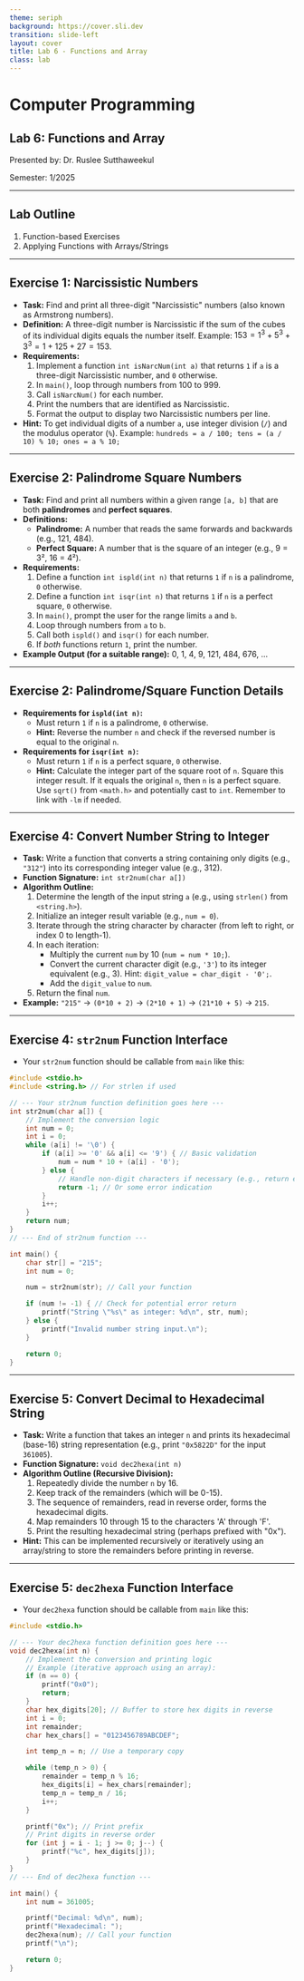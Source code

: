 ```yaml
---
theme: seriph
background: https://cover.sli.dev
transition: slide-left
layout: cover
title: Lab 6 - Functions and Array
class: lab
---
```


# Computer Programming
## Lab 6: Functions and Array

Presented by: Dr. Ruslee Sutthaweekul

Semester: 1/2025

---

## Lab Outline

1.  Function-based Exercises
2.  Applying Functions with Arrays/Strings

---

## Exercise 1: Narcissistic Numbers

* **Task:** Find and print all three-digit "Narcissistic" numbers (also known as Armstrong numbers).
* **Definition:** A three-digit number is Narcissistic if the sum of the cubes of its individual digits equals the number itself. Example: $153 = 1^3 + 5^3 + 3^3 = 1 + 125 + 27 = 153$.
* **Requirements:**
    1.  Implement a function `int isNarcNum(int a)` that returns `1` if `a` is a three-digit Narcissistic number, and `0` otherwise.
    2.  In `main()`, loop through numbers from 100 to 999.
    3.  Call `isNarcNum()` for each number.
    4.  Print the numbers that are identified as Narcissistic.
    5.  Format the output to display two Narcissistic numbers per line.
* **Hint:** To get individual digits of a number `a`, use integer division (`/`) and the modulus operator (`%`). Example: `hundreds = a / 100; tens = (a / 10) % 10; ones = a % 10;`

---

## Exercise 2: Palindrome Square Numbers

* **Task:** Find and print all numbers within a given range `[a, b]` that are both **palindromes** and **perfect squares**.
* **Definitions:**
    * **Palindrome:** A number that reads the same forwards and backwards (e.g., 121, 484).
    * **Perfect Square:** A number that is the square of an integer (e.g., 9 = 3², 16 = 4²).
* **Requirements:**
    1.  Define a function `int ispld(int n)` that returns `1` if `n` is a palindrome, `0` otherwise.
    2.  Define a function `int isqr(int n)` that returns `1` if `n` is a perfect square, `0` otherwise.
    3.  In `main()`, prompt the user for the range limits `a` and `b`.
    4.  Loop through numbers from `a` to `b`.
    5.  Call both `ispld()` and `isqr()` for each number.
    6.  If *both* functions return `1`, print the number.
* **Example Output (for a suitable range):** 0, 1, 4, 9, 121, 484, 676, ...

---

## Exercise 2: Palindrome/Square Function Details

* **Requirements for `ispld(int n)`:**
    * Must return `1` if `n` is a palindrome, `0` otherwise.
    * **Hint:** Reverse the number `n` and check if the reversed number is equal to the original `n`.
* **Requirements for `isqr(int n)`:**
    * Must return `1` if `n` is a perfect square, `0` otherwise.
    * **Hint:** Calculate the integer part of the square root of `n`. Square this integer result. If it equals the original `n`, then `n` is a perfect square. Use `sqrt()` from `<math.h>` and potentially cast to `int`. Remember to link with `-lm` if needed.

---

## Exercise 4: Convert Number String to Integer

* **Task:** Write a function that converts a string containing only digits (e.g., `"312"`) into its corresponding integer value (e.g., 312).
* **Function Signature:** `int str2num(char a[])`
* **Algorithm Outline:**
    1.  Determine the length of the input string `a` (e.g., using `strlen()` from `<string.h>`).
    2.  Initialize an integer result variable (e.g., `num = 0`).
    3.  Iterate through the string character by character (from left to right, or index 0 to length-1).
    4.  In each iteration:
        * Multiply the current `num` by 10 (`num = num * 10;`).
        * Convert the current character digit (e.g., `'3'`) to its integer equivalent (e.g., 3). Hint: `digit_value = char_digit - '0';`.
        * Add the `digit_value` to `num`.
    5.  Return the final `num`.
* **Example:** `"215"` -> `(0*10 + 2)` -> `(2*10 + 1)` -> `(21*10 + 5)` -> `215`.

---

## Exercise 4: `str2num` Function Interface

* Your `str2num` function should be callable from `main` like this:

```c
#include <stdio.h>
#include <string.h> // For strlen if used

// --- Your str2num function definition goes here ---
int str2num(char a[]) {
    // Implement the conversion logic
    int num = 0;
    int i = 0;
    while (a[i] != '\0') {
        if (a[i] >= '0' && a[i] <= '9') { // Basic validation
            num = num * 10 + (a[i] - '0');
        } else {
            // Handle non-digit characters if necessary (e.g., return error)
            return -1; // Or some error indication
        }
        i++;
    }
    return num;
}
// --- End of str2num function ---

int main() {
    char str[] = "215";
    int num = 0;

    num = str2num(str); // Call your function

    if (num != -1) { // Check for potential error return
        printf("String \"%s\" as integer: %d\n", str, num);
    } else {
        printf("Invalid number string input.\n");
    }

    return 0;
}
```

---

## Exercise 5: Convert Decimal to Hexadecimal String

* **Task:** Write a function that takes an integer `n` and prints its hexadecimal (base-16) string representation (e.g., print `"0x5822D"` for the input `361005`).
* **Function Signature:** `void dec2hexa(int n)`
* **Algorithm Outline (Recursive Division):**
    1.  Repeatedly divide the number `n` by 16.
    2.  Keep track of the remainders (which will be 0-15).
    3.  The sequence of remainders, read in reverse order, forms the hexadecimal digits.
    4.  Map remainders 10 through 15 to the characters 'A' through 'F'.
    5.  Print the resulting hexadecimal string (perhaps prefixed with "0x").
* **Hint:** This can be implemented recursively or iteratively using an array/string to store the remainders before printing in reverse.

---

## Exercise 5: `dec2hexa` Function Interface

* Your `dec2hexa` function should be callable from `main` like this:

```c
#include <stdio.h>

// --- Your dec2hexa function definition goes here ---
void dec2hexa(int n) {
    // Implement the conversion and printing logic
    // Example (iterative approach using an array):
    if (n == 0) {
        printf("0x0");
        return;
    }
    char hex_digits[20]; // Buffer to store hex digits in reverse
    int i = 0;
    int remainder;
    char hex_chars[] = "0123456789ABCDEF";

    int temp_n = n; // Use a temporary copy

    while (temp_n > 0) {
        remainder = temp_n % 16;
        hex_digits[i] = hex_chars[remainder];
        temp_n = temp_n / 16;
        i++;
    }

    printf("0x"); // Print prefix
    // Print digits in reverse order
    for (int j = i - 1; j >= 0; j--) {
        printf("%c", hex_digits[j]);
    }
}
// --- End of dec2hexa function ---

int main() {
    int num = 361005;

    printf("Decimal: %d\n", num);
    printf("Hexadecimal: ");
    dec2hexa(num); // Call your function
    printf("\n");

    return 0;
}
```